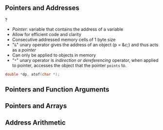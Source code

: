 ## Pointers and Addresses
?
- *Pointer*: variable that contains the address of a variable
- Allow for efficient code and clarity
- Consecutive addressed memory cells of 1 byte size
- "`&`" unary operator gives the address of an object (p = &c;) and thus acts as a *pointer*
- Can only be applied to objects in memory
- "`*`" unary operator is *indirection or dereferencing* operator, when applied to pointer, accesses the object that the pointer `points` to.
```C
double *dp, atof(char *);
```
<!--SR:!2025-10-02,4,270-->

## Pointers and Function Arguments

## Pointers and Arrays

## Address Arithmetic
